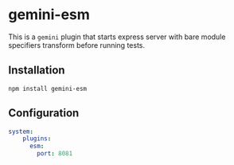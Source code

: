 # gemini-esm

This is a `gemini` plugin that starts express server with bare module specifiers transform before running tests.

## Installation
`npm install gemini-esm`

## Configuration

```yml
system:
    plugins:
      esm:
        port: 8081
```
